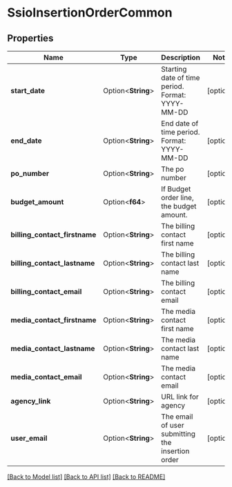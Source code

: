 # SsioInsertionOrderCommon

## Properties

Name | Type | Description | Notes
------------ | ------------- | ------------- | -------------
**start_date** | Option<**String**> | Starting date of time period. Format: YYYY-MM-DD | [optional]
**end_date** | Option<**String**> | End date of time period. Format: YYYY-MM-DD | [optional]
**po_number** | Option<**String**> | The po number | [optional]
**budget_amount** | Option<**f64**> | If Budget order line, the budget amount. | [optional]
**billing_contact_firstname** | Option<**String**> | The billing contact first name | [optional]
**billing_contact_lastname** | Option<**String**> | The billing contact last name | [optional]
**billing_contact_email** | Option<**String**> | The billing contact email | [optional]
**media_contact_firstname** | Option<**String**> | The media contact first name | [optional]
**media_contact_lastname** | Option<**String**> | The media contact last name | [optional]
**media_contact_email** | Option<**String**> | The media contact email | [optional]
**agency_link** | Option<**String**> | URL link for agency | [optional]
**user_email** | Option<**String**> | The email of user submitting the insertion order | [optional]

[[Back to Model list]](../README.md#documentation-for-models) [[Back to API list]](../README.md#documentation-for-api-endpoints) [[Back to README]](../README.md)


